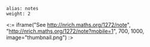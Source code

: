 ````
alias: notes
weight: 2
````

<:= iframe("See http://nrich.maths.org/1272/note", "http://nrich.maths.org/1272/note?mobile=1", 700, 1000, image="thumbnail.png") :>